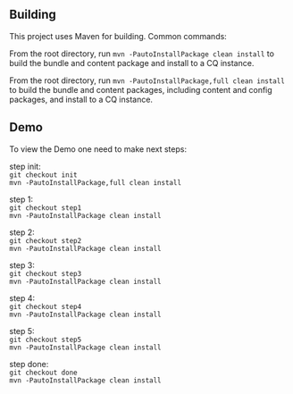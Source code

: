 Building
--------

This project uses Maven for building. Common commands:

From the root directory, run ``mvn -PautoInstallPackage clean install`` to build the bundle and content package and install to a CQ instance.

From the root directory, run ``mvn -PautoInstallPackage,full clean install`` to build the bundle and content packages, including content and config packages, and install to a CQ instance.


Demo
----

To view the Demo one need to make next steps:

step init:<br />
``git checkout init``<br />
``mvn -PautoInstallPackage,full clean install``<br />

step 1:<br />
``git checkout step1``<br />
``mvn -PautoInstallPackage clean install``<br />

step 2:<br />
``git checkout step2``<br />
``mvn -PautoInstallPackage clean install``<br />

step 3:<br />
``git checkout step3``<br />
``mvn -PautoInstallPackage clean install``<br />

step 4:<br />
``git checkout step4``<br />
``mvn -PautoInstallPackage clean install``<br />

step 5:<br />
``git checkout step5``<br />
``mvn -PautoInstallPackage clean install``<br />

step done:<br />
``git checkout done``<br />
``mvn -PautoInstallPackage clean install``<br />



